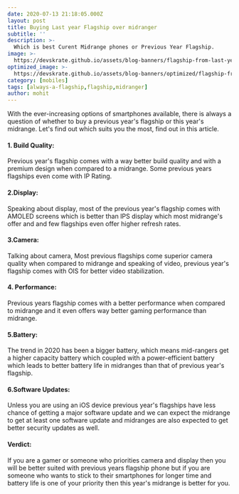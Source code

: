 ```yaml
---
date: 2020-07-13 21:18:05.000Z
layout: post
title: Buying Last year Flagship over midranger
subtitle: ''
description: >-
  Which is best Curent Midrange phones or Previous Year Flagship.
image: >-
  https://devskrate.github.io/assets/blog-banners/flagship-from-last-year.jpg
optimized_image: >-
  https://devskrate.github.io/assets/blog-banners/optimized/flagship-from-last-year.webp
category: [mobiles]
tags: [always-a-flagship,flagship,midranger]
author: mohit
---
```

With the ever-increasing options of smartphones available, there is always a question of whether to buy a previous year's flagship or this year's midrange. Let's find out which suits you the most, find out in this article.
#### 1. Build Quality:
Previous year's flagship comes with a way better build quality and with a premium design when compared to a midrange. Some previous years flagships even come with IP Rating.
#### 2.Display:
Speaking about display, most of the previous year's flagship comes with AMOLED screens which is better than IPS display which most midrange's offer and and few flagships even offer higher refresh rates.
#### 3.Camera:
Talking about camera, Most previous flagships come superior camera quality when compared to midrange and speaking of video, previous year's flagship comes with OIS for better video stabilization.
#### 4. Performance:
Previous years flagship comes with a better performance when compared to midrange and it even offers way better gaming performance than midrange.
#### 5.Battery:
The trend in 2020 has been a bigger battery, which means mid-rangers get a higher capacity battery which coupled with a power-efficient battery which leads to better battery life in midranges than that of previous year's flagship.
#### 6.Software Updates:
Unless you are using an iOS device previous year's flagships have less chance of getting a major software update and we can expect the midrange to get at least one software update and midranges are also expected to get better security updates as well.
#### Verdict:
If you are a gamer or someone who priorities camera and display then you will be better suited with previous years flagship phone but if you are someone who wants to stick to their smartphones for longer time and battery life is one of your priority then this year's midrange is better for you.  
